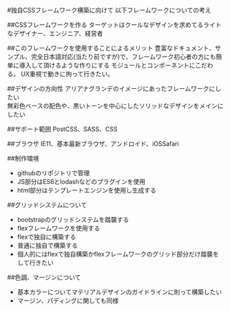 #独自CSSフレームワーク構築に向けて
以下フレームワークについての考え


##CSSフレームワークを作る
ターゲットはクールなデザインを求めてるライトなデザイナー、エンジニア、経営者


##このフレームワークを使用することによるメリット
豊富なドキュメント、サンプル、完全日本語対応(当たり前ですが)で、フレームワーク初心者の方にも簡単に導入して頂けるような作りにする
モジュールとコンポーネントにこだわる。
UX重視で動きに拘って行きたい。


##デザインの方向性
アリアナグランデのイメージにあったフレームワークにしたい  
無彩色ベースの配色や、黒いトーンを中心にしたソリッドなデザインをメインにしたい


##サポート範囲
PostCSS、SASS、CSS


##ブラウザ
IE11、基本最新ブラウザ、アンドロイド、iOSSafari


##制作環境
* githubのリポジトリで管理
* JS部分はES6とlodashなどのプラグインを使用
* html部分はテンプレートエンジンを使用し生成する


##グリッドシステムについて
* bootstrapのグリッドシステムを踏襲する
* flexフレームワークを使用する
* flexで独自に構築する
* 普通に独自で構築する
*  個人的にはflexで独自構築かflexフレームワークのグリッド部分だけ踏襲をして行きたい


##色調、マージンについて
* 基本カラーについてマテリアルデザインのガイドラインに則って構築したい
* マージン、パディングに関しても同様
